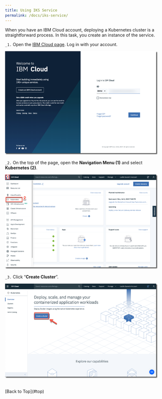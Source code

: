 ```yaml
---
title: Using IKS Service
permalink: /docs/iks-service/
---
```


<a name="top"/>

When you have an IBM Cloud account, deploying a Kubernetes cluster is a straightforward process. In this task, you create an instance of the service.

`_1.` Open the <a href="https://cloud.ibm.com/" target="blank" >IBM Cloud page</a>. Log in with your account.

![login ibm cloud](../images/how1/cloud-login.png)


`_2.` On the top of the page, open the **Navigation Menu (1)** and select **Kubernetes (2)**.

![iks menu](../images/how1/iks-menu.png)


`_3.` Click “**Create Cluster**”.

![create cluster](../images/how1/create-cluster.png)

<br/>
[Back to Top](#top)  
